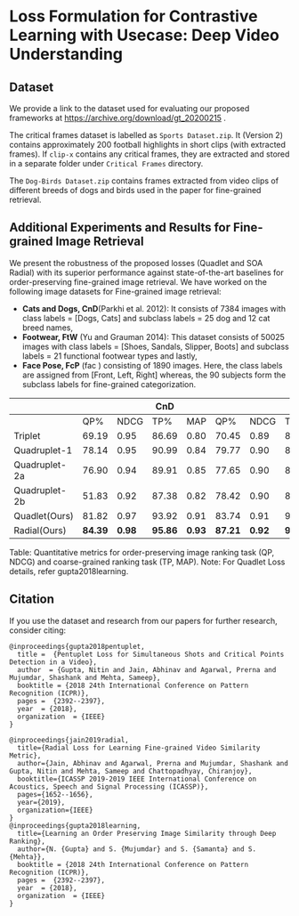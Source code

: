 # Loss Formulation for Contrastive Learning with Usecase: Deep Video Understanding

## Dataset
We provide a link to the dataset used for evaluating our proposed frameworks at https://archive.org/download/gt_20200215 .

The critical frames dataset is labelled as `Sports Dataset.zip`. It (Version 2) contains approximately 200 football highlights in short clips (with extracted frames). If `clip-x` contains any critical frames, they are extracted and stored in a separate folder under `Critical Frames` directory.

The `Dog-Birds Dataset.zip` contains frames extracted from video clips of different breeds of dogs and birds used in the paper for fine-grained retrieval.

## Additional Experiments and Results for Fine-grained Image Retrieval
We present the robustness of the proposed losses (Quadlet and SOA Radial) with its superior performance against state-of-the-art baselines for order-preserving fine-grained image retrieval. We have worked on the following image datasets for Fine-grained image retrieval: 
- **Cats and Dogs, CnD**(Parkhi et al. 2012): It consists of 7384 images with class labels = [Dogs, Cats] and subclass labels = 25 dog and 12 cat breed names, 
- **Footwear, FtW** (Yu and Grauman 2014): This dataset consists of 50025 images with class labels = [Shoes, Sandals, Slipper, Boots] and subclass labels = 21 functional footwear types and lastly, 
- **Face Pose, FcP** (fac ) consisting of 1890 images. Here, the class labels are assigned from [Front, Left, Right] whereas, the 90 subjects form the subclass labels for fine-grained categorization.

|       |||CnD||||FcP||||FtW||
| ----- |---|----|---|---|---|----|---|---|---|----|---|---|
|       | QP%|NDCG|TP%|MAP|QP%|NDCG|TP%|MAP|QP%|NDCG|TP%|MAP|
|Triplet|69.19|0.95|86.69|0.80|70.45|0.89|85.32|0.54|42.75|0.88|75.91|0.65|
|Quadruplet-1|78.14|0.95|90.99|0.84|79.77|0.90|88.78|0.64|37.12|0.86|71.92|0.59|
|Quadruplet-2a|76.90|0.94|89.91|0.85|77.65|0.90|88.52|0.61|45.88|0.87|76.13|0.66|
|Quadruplet-2b|51.83|0.92|87.38|0.82|78.42|0.90|87.06|0.60|38.64|0.84|74.77|0.61|
|Quadlet(Ours) |81.82|0.97|93.92|0.91|83.74|0.91|91.74|0.66|53.93|0.89|80.56|0.67|
|Radial(Ours) |**84.39**|**0.98**|**95.86**|**0.93**|**87.21**|**0.92**|**92.64**|**0.70**|**55.18**|**0.90**|**81.91**|**0.68**|

Table: Quantitative metrics for order-preserving image ranking task (QP, NDCG) and coarse-grained ranking task (TP, MAP).
Note: For Quadlet Loss details, refer gupta2018learning.

## Citation
 If you use the dataset and research from our papers for further research, consider citing:
```
@inproceedings{gupta2018pentuplet,
  title =  {Pentuplet Loss for Simultaneous Shots and Critical Points Detection in a Video},
  author  = {Gupta, Nitin and Jain, Abhinav and Agarwal, Prerna and Mujumdar, Shashank and Mehta, Sameep},
  booktitle = {2018 24th International Conference on Pattern Recognition (ICPR)},
  pages =  {2392--2397},
  year  = {2018},
  organization  = {IEEE}
}

@inproceedings{jain2019radial,
  title={Radial Loss for Learning Fine-grained Video Similarity Metric},
  author={Jain, Abhinav and Agarwal, Prerna and Mujumdar, Shashank and Gupta, Nitin and Mehta, Sameep and Chattopadhyay, Chiranjoy},
  booktitle={ICASSP 2019-2019 IEEE International Conference on Acoustics, Speech and Signal Processing (ICASSP)},
  pages={1652--1656},
  year={2019},
  organization={IEEE}
}
@inproceedings{gupta2018learning,
  title={Learning an Order Preserving Image Similarity through Deep Ranking}, 
  author={N. {Gupta} and S. {Mujumdar} and S. {Samanta} and S. {Mehta}},
  booktitle = {2018 24th International Conference on Pattern Recognition (ICPR)},
  pages =  {2392--2397},
  year  = {2018},
  organization  = {IEEE}
}
```

